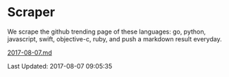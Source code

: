 # Scraper

We scrape the github trending page of these languages: go, python, javascript, swift, objective-c, ruby, and push a markdown result everyday.

[2017-08-07.md](https://github.com/henson/Scraper/blob/master/2017-08-07.md)

Last Updated: 2017-08-07 09:05:35